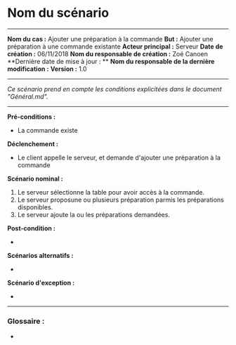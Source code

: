# Nom du scénario

---

**Nom du cas :** Ajouter une préparation à la commande
**But :** Ajouter une préparation à une commande existante
**Acteur principal :** Serveur
**Date de création :** 06/11/2018
**Nom du responsable de création :** Zoé Canoen
**Dernière date de mise à jour : **
**Nom du responsable de la dernière modification :**
**Version :** 1.0

---

*Ce scénario prend en compte les conditions explicitées dans le document "Général.md".*

------

**Pré-conditions :**  

-   La commande existe

**Déclenchement :**

- Le client appelle le serveur, et demande d'ajouter une préparation à la commande

**Scénario nominal :**  

1. Le serveur sélectionne la table pour avoir accès à la commande.
2. Le serveur proposune ou plusieurs préparation parmis les préparations disponibles.
3. Le serveur ajoute la ou les préparations demandées.

**Post-condition :**

-

**Scénarios alternatifs :**  

-

**Scénario d'exception :**  

-

------

### Glossaire :

-
